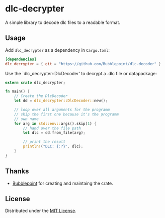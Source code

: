 # dlc-decrypter

A simple library to decode dlc files to a readable format.

## Usage
Add `dlc_decrypter` as a dependency in `Cargo.toml`:
```toml
[dependencies]
dlc_decrypter = { git = "https://github.com/Bubblepoint/dlc-decoder" }
```

Use the `dlc_decrypter::DlcDecoder' to decrypt a .dlc file or datapackage:
```rust
extern crate dlc_decrypter;

fn main() {
    // Create the DlcDecoder
    let dd = dlc_decrypter::DlcDecoder::new();

    // loop over all arguments for the programm
    // skip the first one because it's the programm
    // own name
    for arg in std::env::args().skip(1) {
        // hand over the file path
        let dlc = dd.from_file(arg);

        // print the result
        println!("DLC: {:?}", dlc);
    }
}
```

## Thanks
* [Bubblepoint](https://github.com/Bubblepoint) for creating and maintaing the crate.

## License
Distributed under the [MIT License](LICENSE).